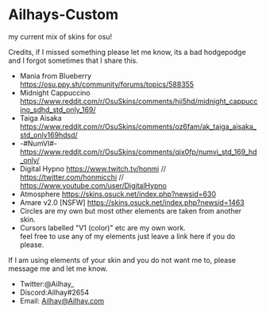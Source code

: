 # Ailhays-Custom
my current mix of skins for osu!

Credits, if I missed something please let me know, its a bad hodgepodge and I forgot sometimes that I share this.

- Mania from Blueberry	https://osu.ppy.sh/community/forums/topics/588355
- Midnight Cappuccino		https://www.reddit.com/r/OsuSkins/comments/hji5hd/midnight_cappuccino_sdhd_std_only_169/
- Taiga Aisaka 			https://www.reddit.com/r/OsuSkins/comments/oz6fam/ak_taiga_aisaka_std_only169hdsd/
- -#NumVI#-				https://www.reddit.com/r/OsuSkins/comments/qix0fp/numvi_std_169_hd_only/
- Digital Hypno			https://www.twitch.tv/honmi // https://twitter.com/honmicchi	// https://www.youtube.com/user/DigitalHypno
- Atmosphere 				https://skins.osuck.net/index.php?newsid=630
- Amare v2.0 [NSFW]		https://skins.osuck.net/index.php?newsid=1463
- Circles are my own but most other elements are taken from another skin. 
- Cursors labelled "V1 (color)" etc are my own work.
<br /> feel free to use any of my elements just leave a link here if you do please.

If I am using elements of your skin and you do not want me to, please message me and let me know.

- Twitter:@Ailhay_
- Discord:Ailhay#2654
- Email:	Ailhay@Ailhay.com
